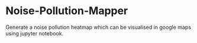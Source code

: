 # Noise-Pollution-Mapper

Generate a noise pollution heatmap which can be visualised in google maps using jupyter notebook.

